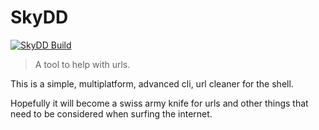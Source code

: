 # SkyDD

[![SkyDD Build](https://github.com/kLeZ/skydd/actions/workflows/main.yml/badge.svg?branch=main)](https://github.com/kLeZ/skydd/actions/workflows/main.yml)

> Α tool to help with urls.

This is a simple, multiplatform, advanced cli, url cleaner for the shell.

Hopefully it will become a swiss army knife for urls and other things that need to be considered when surfing the
internet.
